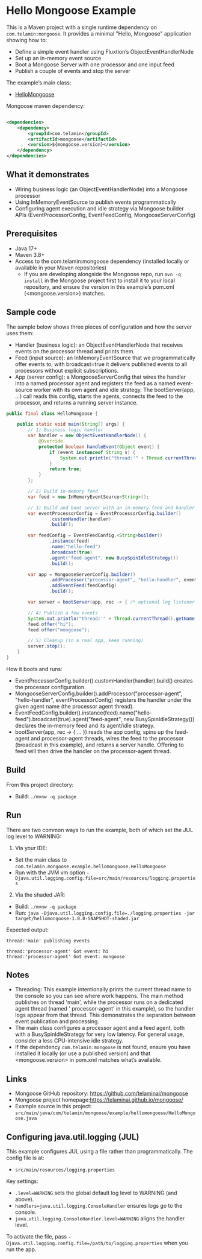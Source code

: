 # Hello Mongoose Example

This is a Maven project with a single runtime dependency on `com.telamin:mongoose`. It provides a minimal "Hello,
Mongoose" application showing how to:

- Define a simple event handler using Fluxtion’s ObjectEventHandlerNode
- Set up an in-memory event source
- Boot a Mongoose Server with one processor and one input feed
- Publish a couple of events and stop the server

The example’s main class:

- [HelloMongoose](src/main/java/com/telamin/mongoose/example/hellomongoose/HelloMongoose.java)

Mongoose maven dependency:

```xml

<dependencies>
    <dependency>
        <groupId>com.telamin</groupId>
        <artifactId>mongoose</artifactId>
        <version>${mongoose.version}</version>
    </dependency>
</dependencies>
```

## What it demonstrates

- Wiring business logic (an ObjectEventHandlerNode) into a Mongoose processor
- Using InMemoryEventSource to publish events programmatically
- Configuring agent execution and idle strategy via Mongoose builder APIs (EventProcessorConfig, EventFeedConfig, MongooseServerConfig)

## Prerequisites

- Java 17+
- Maven 3.8+
- Access to the com.telamin:mongoose dependency (installed locally or available in your Maven repositories)
    - If you are developing alongside the Mongoose repo, run `mvn -q install` in the Mongoose project first to install
      it to your local repository, and ensure the version in this example’s pom.xml (<mongoose.version>) matches.

## Sample code

The sample below shows three pieces of configuration and how the server uses them:

- Handler (business logic): an ObjectEventHandlerNode that receives events on the processor thread and prints them.
- Feed (input source): an InMemoryEventSource<String> that we programmatically offer events to; with broadcast=true it
  delivers published events to all processors without explicit subscriptions.
- App (server config): a MongooseServerConfig that wires the handler into a named processor agent and registers the feed
  as a named event-source worker with its own agent and idle strategy. The bootServer(app, ...) call reads this config,
  starts the agents, connects the feed to the processor, and returns a running server instance.

```java
public final class HelloMongoose {

    public static void main(String[] args) {
        // 1) Business logic handler
        var handler = new ObjectEventHandlerNode() {
            @Override
            protected boolean handleEvent(Object event) {
                if (event instanceof String s) {
                    System.out.println("thread:'" + Thread.currentThread().getName() + "' Got event: " + s);
                }
                return true;
            }
        };

        // 2) Build in-memory feed
        var feed = new InMemoryEventSource<String>();

        // 3) Build and boot server with an in-memory feed and handler using builder APIs
        var eventProcessorConfig = EventProcessorConfig.builder()
                .customHandler(handler)
                .build();

        var feedConfig = EventFeedConfig.<String>builder()
                .instance(feed)
                .name("hello-feed")
                .broadcast(true)
                .agent("feed-agent", new BusySpinIdleStrategy())
                .build();

        var app = MongooseServerConfig.builder()
                .addProcessor("processor-agent", "hello-handler", eventProcessorConfig)
                .addEventFeed(feedConfig)
                .build();

        var server = bootServer(app, rec -> { /* optional log listener */ });

        // 4) Publish a few events
        System.out.println("thread:'" + Thread.currentThread().getName() + "' publishing events\n");
        feed.offer("hi");
        feed.offer("mongoose");

        // 5) Cleanup (in a real app, keep running)
        server.stop();
    }
}
```

How it boots and runs:

- EventProcessorConfig.builder().customHandler(handler).build() creates the processor configuration.
- MongooseServerConfig.builder().addProcessor("processor-agent", "hello-handler", eventProcessorConfig) registers the handler under the given agent name (the processor agent thread).
- EventFeedConfig.builder().instance(feed).name("hello-feed").broadcast(true).agent("feed-agent", new BusySpinIdleStrategy()) declares the in-memory feed and its agent/idle strategy.
- bootServer(app, rec -> { ... }) reads the app config, spins up the feed-agent and processor-agent threads, wires the feed to the processor (broadcast in this example), and returns a server handle. Offering to feed will then drive the handler on the processor-agent thread.

## Build

From this project directory:

- Build: `./mvnw -q package`

## Run

There are two common ways to run the example, both of which set the JUL log level to WARNING:

1) Via your IDE:

- Set the main class to `com.telamin.mongoose.example.hellomongoose.HelloMongoose`
- Run with the JVM vm option `-Djava.util.logging.config.file=src/main/resources/logging.properties`

2) Via the shaded JAR:

- Build: `./mvnw -q package`
- Run: `java -Djava.util.logging.config.file=./logging.properties -jar target/hellomongoose-1.0.0-SNAPSHOT-shaded.jar`

Expected output:

```
thread:'main' publishing events

thread:'processor-agent' Got event: hi
thread:'processor-agent' Got event: mongoose
```

## Notes

- Threading: This example intentionally prints the current thread name to the console so you can see where work happens.
  The main method publishes on thread 'main', while the processor runs on a dedicated agent thread (named '
  processor-agent' in this example), so the handler logs appear from that thread. This demonstrates the separation
  between event publication and processing.
- The main class configures a processor agent and a feed agent, both with a BusySpinIdleStrategy for very low latency.
  For general usage, consider a less CPU-intensive idle strategy.
- If the dependency `com.telamin:mongoose` is not found, ensure you have installed it locally (or use a published
  version) and that <mongoose.version> in pom.xml matches what’s available.

## Links

- Mongoose GitHub repository: https://github.com/telaminai/mongoose
- Mongoose project homepage:https://telaminai.github.io/mongoose/
- Example source in this project: `src/main/java/com/telamin/mongoose/example/hellomongoose/HelloMongoose.java`

## Configuring java.util.logging (JUL)

This example configures JUL using a file rather than programmatically. The config file is at:

- `src/main/resources/logging.properties`

Key settings:

- `.level=WARNING` sets the global default log level to WARNING (and above).
- `handlers=java.util.logging.ConsoleHandler` ensures logs go to the console.
- `java.util.logging.ConsoleHandler.level=WARNING` aligns the handler level.

To activate the file, pass `-Djava.util.logging.config.file=/path/to/logging.properties` when you run the app.
